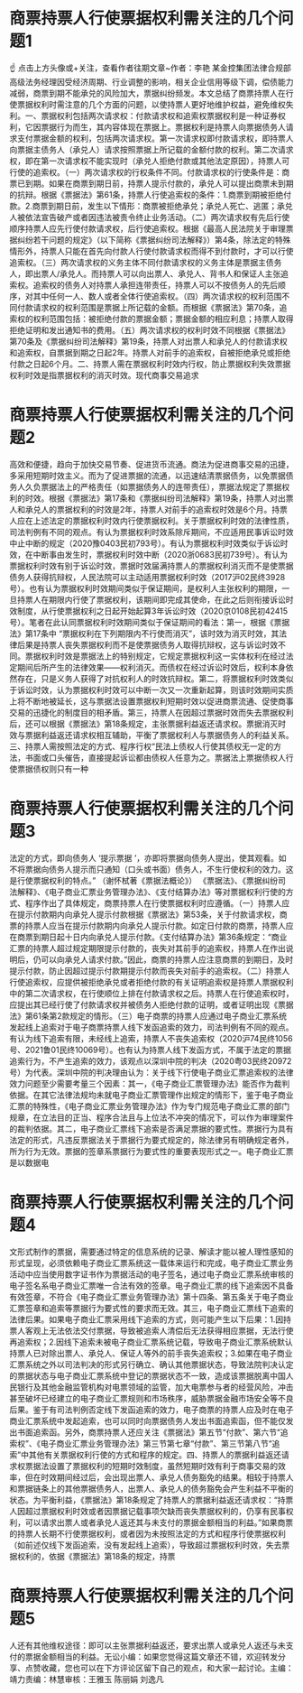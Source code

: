 # 商票持票人行使票据权利需关注的几个问题1

☝ 点击上方头像或+关注，查看作者往期文章~作者：李艳 某金控集团法律合规部高级法务经理因受经济周期、行业调整的影响，相关企业信用等级下调，偿债能力减弱，商票到期不能承兑的风险加大，票据纠纷频发。本文总结了商票持票人在行使票据权利时需注意的几个方面的问题，以使持票人更好地维护权益，避免维权失利。一、票据权利包括两次请求权：付款请求权和追索权票据权利是一种证券权利，它因票据行为而生，其内容体现在票据上。票据权利是持票人向票据债务人请求支付票据金额的权利，包括两次请求权。第一次请求权即付款请求权，即持票人向票据主债务人（承兑人）请求按照票据上所记载的金额付款的权利。第二次请求权，即在第一次请求权不能实现时（承兑人拒绝付款或其他法定原因），持票人可行使的追索权。（一）两次请求权的行权条件不同。付款请求权的行使条件是：商票已到期。如果在商票到期日前，持票人提示付款的，承兑人可以提出商票未到期的抗辩。根据《票据法》第61条，持票人行使追索权的条件：1.商票到期被拒绝付款。2.商票到期日前，发生以下情形：商票被拒绝承兑；承兑人死亡、逃匿；承兑人被依法宣告破产或者因违法被责令终止业务活动。（二）两次请求权有先后行使顺序持票人应先行使付款请求权，后行使追索权。根据《最高人民法院关于审理票据纠纷若干问题的规定》（以下简称《票据纠纷司法解释》）第4条，除法定的特殊情形外，持票人只能在首先向付款人行使付款请求权而得不到付款时，才可以行使追索权。（三）两次请求权的义务主体不同付款请求权的义务主体是票据主债务人，即出票人/承兑人。而持票人可以向出票人、承兑人、背书人和保证人主张追索权。追索权的债务人对持票人承担连带责任，持票人可以不按债务人的先后顺序，对其中任何一人、数人或者全体行使追索权。（四）两次请求权的权利范围不同付款请求权的权利范围是票据上所记载的金额。而根据《票据法》第70条，追索权的权利范围包括：被拒绝付款的票据金额；票据金额的相应利息；持票人取得拒绝证明和发出通知书的费用。（五）两次请求权的权利时效不同根据《票据法》第70条及《票据纠纷司法解释》第19条，持票人对出票人和承兑人的付款请求权和追索权，自票据到期之日起2年。持票人对前手的追索权，自被拒绝承兑或拒绝付款之日起6个月。二、持票人需在票据权利时效内行权，防止票据权利失效票据权利时效是指票据权利的消灭时效。现代商事交易追求

# 商票持票人行使票据权利需关注的几个问题2

高效和便捷，趋向于加快交易节奏、促进货币流通。商法为促进商事交易的迅捷，多采用短期时效主义。而为了促进票据的流通，以迅速结清票据债务，以免票据债务人久负票据法上的严格责任（如票据债务人的连带责任），票据法规定了票据权利的时效。根据《票据法》第17条和《票据纠纷司法解释》第19条，持票人对出票人和承兑人的票据权利的时效是2年，持票人对前手的追索权时效是6个月。持票人应在上述法定的票据权利时效内行使票据权利。关于票据权利时效的法律性质，司法判例有不同的观点。有认为票据权利时效系除斥期间，不应适用民事诉讼时效中止中断的规定（2020豫0403民初793号）。有认为票据权利时效类似于诉讼时效，在中断事由发生时，票据权利时效中断（2020浙0683民初739号）。有认为票据权利时效有别于诉讼时效，票据时效届满持票人的票据权利消灭而不是使票据债务人获得抗辩权，人民法院可以主动适用票据权利时效（2017沪02民终3928号）。也有认为票据权利时效期间类似于保证期间，是权利人主张权利的期限，一旦持票人在期限内行使了票据权利，该期间即完成其使命，在此之后则衔接诉讼时效制度，从行使票据权利之日起开始起算3年诉讼时效（2020京0108民初42415号）。笔者在此认同票据权利时效期间类似于保证期间的看法：第一，根据《票据法》第17条中 “票据权利在下列期限内不行使而消灭”，该时效为消灭时效，其法律后果是持票人丧失票据权利而不是使票据债务人取得抗辩权，这与诉讼时效不同。票据权利时效是票据法上的特别规定，它规定票据权利这一实体权利在经过法定期间后所产生的法律效果——权利消灭。而债权在经过诉讼时效后，权利本身依然存在，只是义务人获得了对抗权利人的时效抗辩权。第二，将票据权利时效类似于诉讼时效，认为票据权利时效可以中断一次又一次重新起算，则该时效期间实质上将不断地被延长，这与票据法设置票据权利短期时效以促进商票流通、促使商事交易的迅捷化的制度目的相矛盾。第三，持票人在因超过票据时效而失去票据权利后，还可以根据《票据法》第18条规定，主张票据利益返还请求权。票据消灭时效与票据利益返还请求权相互辅助，平衡了票据权利人与票据债务人的利益关系。三、持票人需按照法定的方式、程序行权“民法上债权人行使其债权无一定的方法，书面或口头催告，直接提起诉讼都由债权人任意为之。票据法上票据债权人行使票据债权则只有一种

# 商票持票人行使票据权利需关注的几个问题3

法定的方式，即向债务人 ‘提示票据 ’，亦即将票据向债务人提出，使其观看。如不将票据向债务人提示而只通知（口头或书面）债务人，不生行使权利的效力。这是行使票据权利的特点。” （谢怀栻著《票据法概论》） 《票据法》、《票据纠纷司法解释》、《电子商业汇票业务管理办法》、《支付结算办法》等对票据权利行使的方式、程序作出了具体规定，商票持票人在行使票据权利时应遵循。（一）持票人应在提示付款期内向承兑人提示付款根据《票据法》第53条，关于付款请求权，商票的持票人应当在提示付款期内向承兑人提示付款。如定日付款的商票，持票人应在商票到期日起十日内向承兑人提示付款。《支付结算办法》第36条规定：“商业汇票的持票人超过规定期限提示付款的，丧失对其前手的追索权，持票人在作出说明后，仍可以向承兑人请求付款。”因此，商票的持票人应注意商票的到期日，及时提示付款，防止因超过提示付款期提示付款而丧失对前手的追索权。（二）持票人行使追索权，应提供被拒绝承兑或者拒绝付款的有关证明追索权是持票人票据权利中的第二次请求权，在行使顺位上排在付款请求权之后。持票人在行使追索权时，应提出其已经行使了付款请求权并被债务人拒绝付款的证明，或者证明出现《票据法》第61条第2款规定的情形。（三）电子商票的持票人应通过电子商业汇票系统发起线上追索对于电子商票持票人线下发函追索的效力，司法判例有不同的观点。有认为线下追索有限，未经线上追索，持票人不丧失追索权（2020沪74民终1056号、2021鲁01民终10069号）。也有认为持票人线下发函方式，不属于法定的票据追索行为，不产生追索的效力，该观点以深圳中院的判决（2020粤03民终20972号）为代表。深圳中院的判决理由认为：关于线下行使电子商业汇票追索权的法律效力问题至少需要考量三个因素：其一，《电子商业汇票管理办法》能否作为裁判依据。在其它法律法规均未就电子商业汇票管理作出规定的情形下，鉴于电子商业汇票的特殊性，《电子商业汇票业务管理办法》作为专门规范电子商业汇票的部门规章，在立法目的正当、程序合法且与上位法不冲突的情况下，可以作为审理案件的裁判依据。其二，电子商业汇票线下追索是否满足票据的要式性。票据行为具有法定的形式，凡违反票据法关于票据行为要式规定的，除法律另有明确规定者外，所为行为无效。票据的签章系票据行为要式性的重要表现形式之一。电子商业汇票是以数据电

# 商票持票人行使票据权利需关注的几个问题4

文形式制作的票据，需要通过特定的信息系统的记录、解读才能以被人理性感知的形式呈现，必须依赖电子商业汇票系统这一载体来运行和完成，电子商业汇票业务活动中应当使用数字证书作为票据活动的电子签名，通过电子商业汇票系统审核的电子签名系电子商业汇票唯一合法有效的签章。电子商业汇票的线下追索因不具备有效签章，不符合《电子商业汇票业务管理办法》第十四条、第五条关于电子商业汇票签章和追索等票据行为要式性的要求而无效。其三，电子商业汇票线下追索的法律后果。如果电子商业汇票采用线下追索的方式，则可能产生以下后果：1.因持票人客观上无法依法交付票据，导致被追索人清偿后无法获得相应票据，无法行使再追索权；2.因线下追索未被电子商业汇票系统记载，导致电子商业汇票系统默认持票人已对除出票人、承兑人、保证人等外的前手丧失追索权；3.如果在电子商业汇票系统之外以司法判决的形式另行确立、确认其他票据状态，导致法院判决认定的票据状态与电子商业汇票系统中登记的票据状态不一致，造成该票据脱离中国人民银行及其他金融监管机构对电票领域的监管，加大电票参与者的经营风险，冲击甚至破坏已经建立的电子商业汇票规则和市场秩序，威胁票据金融市场安全等不良后果。鉴于有司法判例否定线下发函追索的效力，电子商票的持票人应及时在电子商业汇票系统中发起追索，也可以同时向票据债务人发出书面追索函，但不能仅发出书面追索函。另外，商票持票人还应关注《票据法》第五节“付款”、第六节“追索权”、《电子商业汇票业务管理办法》第三节第七章“付款”、第三节第八节“追索”中其他有关票据权利行使的方式和程序的规定。四、持票人的票据利益返还请求权票据法设置了票据权利的短期时效制度，虽然短期时效有利于商事交易的效率，但在时效期间经过后，会出现出票人、承兑人债务豁免的结果。相较于持票人和票据链条上的其他票据债务人，出票人、承兑人的债务豁免会产生利益不平衡的状态。为平衡利益，《票据法》第18条规定了持票人的票据利益返还请求权：“持票人因超过票据权利时效或者因票据记载事项欠缺而丧失票据权利的，仍享有民事权利，可以请求出票人或者承兑人返还其与未支付的票据金额相当的利益。”如果商票的持票人长期不行使票据权利，或者因为未按照法定的方式和程序行使票据权利（如前述仅线下发函追索，没有发起线上追索），导致超过票据权利时效，失去票据权利的，依据《票据法》第18条的规定，持票

# 商票持票人行使票据权利需关注的几个问题5

人还有其他维权途径：即可以主张票据利益返还，要求出票人或承兑人返还与未支付的票据金额相当的利益。无讼小编：如果您觉得这篇文章还不错，欢迎转发分享、点赞收藏，您也可以在下方评论区留下自己的观点，和大家一起讨论。主编：靖力责编：林慧审核：王雅玉 陈丽娟 刘逸凡

